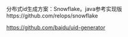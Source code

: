 分布式id生成方案：Snowflake。java参考实现版https://github.com/relops/snowflake



https://github.com/baidu/uid-generator